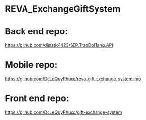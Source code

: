 # REVA_ExchangeGiftSystem

# Back end repo:
https://github.com/dimatio1423/SEP.TraoDoiTang.API

# Mobile repo:
https://github.com/DoLeQuyPhucc/reva-gift-exchange-system-mo

# Front end repo:
https://github.com/DoLeQuyPhucc/gift-exchange-system
